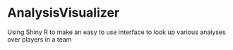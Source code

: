 # AnalysisVisualizer
Using Shiny R to make an easy to use interface to look up various analyses over players in a team
